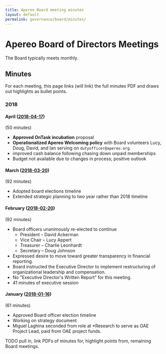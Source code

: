 ```yaml
---
title: Apereo Board meeting minutes
layout: default
permalink: governance/board/minutes/
---
```


# Apereo Board of Directors Meetings

The Board typically meets monthly.

## Minutes

For each meeting, this page links (will link) the full minutes PDF and draws out
highlights as bullet points.

### 2018

#### April ([2018-04-17](./2018-04-17-Apereo-Board-Minutes-002.pdf))

(50 minutes)

+ **Approved OnTask incubation** proposal
+ **Operationalized Apereo Welcoming policy** with Board volunteers Lucy, Doug,
  David, and Ian serving on `dutyofficer@apereo.org`.
+ improved cash balance following chasing down unpaid memberships
+ Budget not available due to changes in process; positive outlook

#### March ([2018-03-20](./2018-03-20-Apereo-Board-Minutes-001.pdf))

(92 minutes)

+ Adopted board elections timeline
+ Extended strategic planning to two year rather than 2018 timeline

#### February ([2018-02-20](./2018-02-20-Apereo-Board-Minutes-002.pdf))

(92 minutes)

+ Board officers unanimously re-elected to continue
  + President – David Ackerman
  + Vice Chair – Lucy Appert
  + Treasurer – Charlie Leonhardt
  + Secretary – Doug Johnson
+ Expressed desire to move toward greater transparency in financial reporting.
+ Board instructed the Executive Director to implement restructuring of
  organizational leadership and compensation.
+ No "Executive Director's Written Report" for this meeting.
+ 41 minutes of executive session

#### January ([2018-01-16](./2018-01-16-Apereo-Board-Minutes.pdf))

(61 minutes)

+ Approved Board officer election timeline
+ Working on strategy document
+ Miguel Laghina seconded from role at *Research to serve as OAE Project Lead,
  paid from OAE project funds.

TODO pull in, link PDFs of minutes for, highlight points from, remaining Board
meetings.
